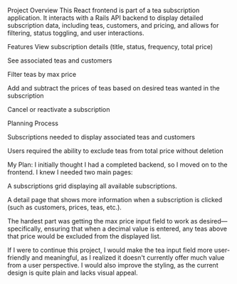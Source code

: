 Project Overview
This React frontend is part of a tea subscription application. It interacts with a Rails API backend to display detailed subscription data, including teas, customers, and pricing, and allows for filtering, status toggling, and user interactions.

Features
View subscription details (title, status, frequency, total price)

See associated teas and customers

Filter teas by max price 

Add and subtract the prices of teas based on desired teas wanted in the subscription

Cancel or reactivate a subscription

Planning Process

Subscriptions needed to display associated teas and customers

Users required the ability to exclude teas from total price without deletion

My Plan:
I initially thought I had a completed backend, so I moved on to the frontend. I knew I needed two main pages:

A subscriptions grid displaying all available subscriptions.

A detail page that shows more information when a subscription is clicked (such as customers, prices, teas, etc.).

The hardest part was getting the max price input field to work as desired—specifically, ensuring that when a decimal value is entered, any teas above that price would be excluded from the displayed list.

If I were to continue this project, I would make the tea input field more user-friendly and meaningful, as I realized it doesn't currently offer much value from a user perspective. I would also improve the styling, as the current design is quite plain and lacks visual appeal.



